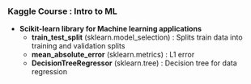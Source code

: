 ### Kaggle Course : Intro to ML
* **Scikit-learn library for Machine learning applications**
  * __train_test_split__ (sklearn.model_selection) : Splits train data into training and validation splits
  * __mean_absolute_error__ (sklearn.metrics) : L1 error
  * __DecisionTreeRegressor__ (sklearn.tree) : Decision tree for data regression
